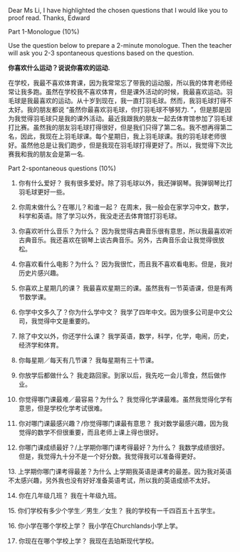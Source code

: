 Dear Ms Li,
	I have highlighted the chosen questions that I would like you to proof read.
Thanks, Edward

Part 1-Monologue (10%)

Use the question below to prepare a 2-minute monologue. Then the teacher will ask you 2-3 spontaneous questions based on the question.

**你喜欢什么运动？说说你喜欢的运动.**

在学校，我最不喜欢体育课，因为我常常忘了带我的运动服，所以我的体育老师经常让我多跑。虽然在学校我不喜欢体育，但是课外活动的时候，我最喜欢运动。羽毛球是我最喜欢的运动。从十岁到现在，我一直打羽毛球。然而，我羽毛球打得不太好。我的朋友都说 “虽然你最喜欢羽毛球，你打羽毛球不够努力. ”，但是那是因为我觉得羽毛球只是我的课外活动。最近我跟我的朋友一起去体育馆参加了羽毛球打比赛。虽然我的朋友羽毛球打得很好，但是我们只得了第二名。我不想再得第二名，因此，我现在上羽毛球课。每个星期日，我上羽毛球课。我的羽毛球老师很好。虽然他总是让我们跑步，但是我现在羽毛球打得更好了。所以，我觉得下次比赛我和我的朋友会是第一名.

Part 2-spontaneous questions (10%)

1. 你有什么爱好？
	我有很多爱好。除了羽毛球以外，我还弹钢琴。我弹钢琴比打羽毛球更好一些。

2. 你周末做什么？在哪儿？和谁一起？
	在周末，我一般会在家学习中文，数学，科学和英语。除了学习以外，我没走还去体育馆打羽毛球。

3. 你喜欢听什么音乐？为什么？
	因为我觉得古典音乐很有意思，所以我最喜欢听古典音乐。我还喜欢在钢琴上谈古典音乐。另外，古典音乐会让我觉得很放松。

4. 你喜欢看什么电影？为什么？
	因为我很忙，而且我不喜欢看电影。但是，我对历史片感兴趣。

5. 你喜欢上星期几的课？
		我最喜欢星期三的课。虽然我有一节英语课，但是有两节数学课。

6. 你学中文多久了？你为什么学中文？
	我学了四年中文。因为很多公司是中文公司，我觉得中文是重要的。

7. 除了中文以外，你还学什么课？
	我学英语，数学，科学，化学，电闹，历史，经济学和体育。

8. 你每星期／每天有几节课？
	我每星期有三十节课。

9. 你放学后都做什么？
	我走路回家。到家以后，我先吃一会儿零食，然后做作业。

10. 你觉得哪门课最难／最容易？为什么？
	我觉得化学课最难。虽然我觉得化学有意思，但是学校化学考试很难。

11. 你对哪门课最感兴趣？/你觉得哪门课最有意思？
	我对数学最感兴趣，因为我觉得的数学不但很重要，而且老师上课上得也很好。

12. 你哪门课成绩最好？/上学期你哪门课考得最好？为什么？
	我数学成绩很好。但是，我觉得九十分不是一个好分数。我觉得我可以准备得更好。

13. 上学期你哪门课考得最差？为什么
	上学期我英语是课考的最差。因为我对英语不太感兴趣，另外我也没有好好准备英语考试，所以我的英语成绩不太好。

14. 你在几年级几班？
	我在十年级九班。

15. 你们学校有多少个学生／男生／女生？
	我的学校有一千四百五十五学生。

16. 你小学在哪个学校上学？
	我小学在Churchlands小学上学。

17. 你现在在哪个学校上学？
	我现在去珀斯现代学校。